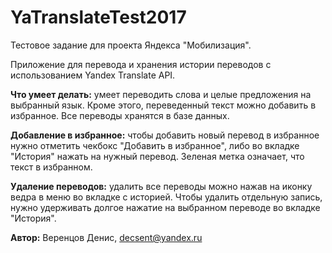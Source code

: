 # YaTranslateTest2017

Тестовое задание для проекта Яндекса "Мобилизация".

Приложение для перевода и хранения истории переводов с использованием Yandex Translate API.


**Что умеет делать:** умеет переводить слова и целые предложения на выбранный язык. Кроме этого, переведенный текст можно добавить в избранное. Все переводы хранятся в базе данных.

**Добавление в избранное:** чтобы добавить новый перевод в избранное нужно отметить чекбокс "Добавить в избранное", либо во вкладке "История" нажать на нужный перевод. Зеленая метка означает, что текст в избранном.

**Удаление переводов:** удалить все переводы можно нажав на иконку ведра в меню во вкладке с историей. Чтобы удалить отдельную запись, нужно удерживать долгое нажатие на выбранном переводе во вкладке "История".

**Автор:** Веренцов Денис, decsent@yandex.ru

